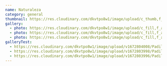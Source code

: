 ```yaml
---
name: Naturaleza
category: general
thumbnail: https://res.cloudinary.com/dkvtpo8w1/image/upload/c_thumb,f_auto,g_center,h_500,q_auto,w_300/v1672803996/PadillaPortfolio/pexels-luis-del-r%C3%ADo-15286.jpg
gallery:
  - photo: https://res.cloudinary.com/dkvtpo8w1/image/upload/c_fill,f_auto,h_600,w_426/v1672804008/PadillaPortfolio/pexels-eberhard-grossgasteiger-572897.jpg
  - photo: https://res.cloudinary.com/dkvtpo8w1/image/upload/c_fill,f_auto,h_600,w_426/v1672803998/PadillaPortfolio/pexels-stein-egil-liland-3408744.jpg
  - photo: https://res.cloudinary.com/dkvtpo8w1/image/upload/c_fill,f_auto,h_600,w_426/v1672804014/PadillaPortfolio/pexels-jacob-colvin-1761279.jpg
galleryTest:
  - https://res.cloudinary.com/dkvtpo8w1/image/upload/v1672804008/PadillaPortfolio/pexels-eberhard-grossgasteiger-572897.jpg
  - https://res.cloudinary.com/dkvtpo8w1/image/upload/v1672803998/PadillaPortfolio/pexels-stein-egil-liland-3408744.jpg
  - https://res.cloudinary.com/dkvtpo8w1/image/upload/v1672803996/PadillaPortfolio/pexels-luis-del-r%C3%ADo-15286.jpg
---
```

